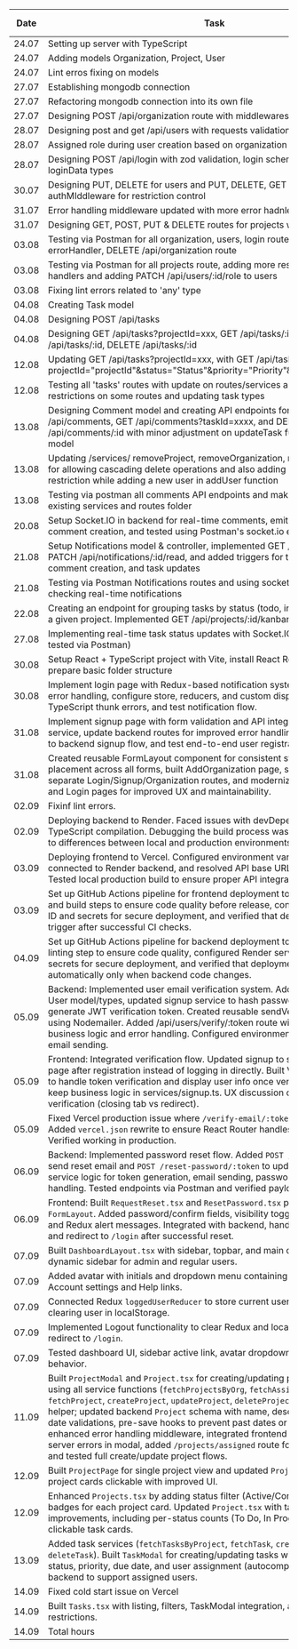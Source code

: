 | Date          | Task                          | Time Spent |
|---------------|-------------------------------|------------|
| 24.07  | Setting up server with TypeScript | 1 h |
| 24.07  | Adding models Organization, Project, User | 3.5 h |
| 24.07  | Lint erros fixing on models  | 0.5 h |
| 27.07  | Establishing mongodb connection  | 0.5 h |
| 27.07  | Refactoring mongodb connection into its own file  | 0.5 h |
| 27.07  | Designing POST /api/organization route with middlewares | 1 h |
| 28.07  | Designing post and get /api/users with requests validation | 1 h |
| 28.07  | Assigned role during user creation based on organization | 1 h |
| 28.07  | Designing POST /api/login with zod validation, login schemas and new loginData types | 2h |
| 30.07  | Designing PUT, DELETE for users and PUT, DELETE, GET for organization with authMIddleware for restriction control | 3h |
| 31.07  | Error handling middleware updated with more error hadnlers | 0.5h |
| 31.07  | Designing GET, POST, PUT & DELETE routes for projects with error handling | 2.5h |
| 03.08  | Testing via Postman for all organization, users, login routes with updating errorHandler, DELETE /api/organization route  | 3h |
| 03.08  | Testing via Postman for all projects route, adding more restrictions to route handlers and adding PATCH /api/users/:id/role to users  | 3h |
| 03.08  | Fixing lint errors related to 'any' type | 0.5h |
| 04.08  | Creating Task model | 1h |
| 04.08  | Designing POST /api/tasks | 1h |
| 04.08  | Designing GET /api/tasks?projectId=xxx, GET /api/tasks/:id, PATCH /api/tasks/:id, DELETE /api/tasks/:id | 4h |
| 12.08  | Updating GET /api/tasks?projectId=xxx, with GET /api/tasks?projectId="projectId"&status="Status"&priority="Priority"&assignedTo="userId"  | 3.5h |
| 12.08  | Testing all 'tasks' routes with update on routes/services and adding user-restrictions on some routes and updating task types  | 4h |
| 13.08  | Designing Comment model and creating API endpoints for POST /api/comments, GET /api/comments?taskId=xxxx, and DELETE /api/comments/:id with minor adjustment on updateTask function and Task model | 6.5h |
| 13.08  | Updating /services/ removeProject, removeOrganization, removeTask functions for allowing cascading delete operations and also adding organization restriction while adding a new user in addUser function | 1h |
| 13.08  | Testing via postman all comments API endpoints and making minor changes to existing services and routes folder | 1h |
| 20.08 | Setup Socket.IO in backend for real-time comments, emit commentAdded on comment creation, and tested using Postman's socket.io environment | 5.5h |
| 21.08 | Setup Notifications model & controller, implemented GET /api/notifications and PATCH /api/notifications/:id/read, and added triggers for task assignment, comment creation, and task updates | 7.5h |
| 21.08 | Testing via Postman Notifications routes and using socket.io functionality for checking real-time notifications | 1.5h |
| 22.08 | Creating an endpoint for grouping tasks by status (todo, in-progress, done) for a given project. Implemented GET /api/projects/:id/kanban| 3h |
| 27.08 | Implementing real-time task status updates with Socket.IO (backend only, tested via Postman) | 4h |
| 30.08 | Setup React + TypeScript project with Vite, install React Router and Axios, and prepare basic folder structure | 2h |
| 30.08 | Implement login page with Redux-based notification system, integrate API error handling, configure store, reducers, and custom dispatch typing, debug TypeScript thunk errors, and test notification flow. | 8h |
| 31.08 | Implement signup page with form validation and API integration, create signup service, update backend routes for improved error handling, connect frontend to backend signup flow, and test end-to-end user registration. | 7h |
| 31.08 | Created reusable FormLayout component for consistent styling and alert placement across all forms, built AddOrganization page, split Landing page into separate Login/Signup/Organization routes, and modernized existing Signup and Login pages for improved UX and maintainability. | 5h |
| 02.09 | Fixinf lint errors. | 1h |
| 02.09 | Deploying backend to Render. Faced issues with devDependencies and TypeScript compilation. Debugging the build process was time-consuming due to differences between local and production environments.| 3h |
| 03.09 | Deploying frontend to Vercel. Configured environment variables for production, connected to Render backend, and resolved API base URL and CORS issues. Tested local production build to ensure proper API integration. | 2h |
| 03.09 | Set up GitHub Actions pipeline for frontend deployment to Vercel. Added linting and build steps to ensure code quality before release, configured Vercel project ID and secrets for secure deployment, and verified that deployments only trigger after successful CI checks. | 3h |
| 04.09 | Set up GitHub Actions pipeline for backend deployment to Render. Added linting step to ensure code quality, configured Render service ID and API key secrets for secure deployment, and verified that deployments trigger automatically only when backend code changes. | 2h |
| 05.09 | Backend: Implemented user email verification system. Added isVerified field to User model/types, updated signup service to hash password, assign role, and generate JWT verification token. Created reusable sendVerificationEmail utility using Nodemailer. Added /api/users/verify/:token route with service-layer business logic and error handling. Configured environment secrets for secure email sending. | 5h |
| 05.09 | Frontend: Integrated verification flow. Updated signup to show VerifyNotice page after registration instead of logging in directly. Built VerifyEmail.tsx page to handle token verification and display user info once verified. Refactored to keep business logic in services/signup.ts. UX discussion on flow after verification (closing tab vs redirect). | 3h |
| 05.09 | Fixed Vercel production issue where `/verify-email/:token` returned 404. Added `vercel.json` rewrite to ensure React Router handles dynamic routes. Verified working in production. | 1h |
| 06.09 | Backend: Implemented password reset flow. Added `POST /request-reset` to send reset email and `POST /reset-password/:token` to update password. Built service logic for token generation, email sending, password hashing, and error handling. Tested endpoints via Postman and verified payload handling. | 4h |
| 06.09 | Frontend: Built `RequestReset.tsx` and `ResetPassword.tsx` pages using modern `FormLayout`. Added password/confirm fields, visibility toggles, loading states, and Redux alert messages. Integrated with backend, handled errors on form, and redirect to `/login` after successful reset. | 3h |
| 07.09 | Built `DashboardLayout.tsx` with sidebar, topbar, and main content area. Added dynamic sidebar for admin and regular users. | 2h |
| 07.09 | Added avatar with initials and dropdown menu containing Profile, Logout, Account settings and Help links. | 1.5h |
| 07.09 | Connected Redux `loggedUserReducer` to store current user. Handled setting and clearing user in localStorage. | 2h |
| 07.09 | Implemented Logout functionality to clear Redux and localStorage, then redirect to `/login`. | 1h |
| 07.09 | Tested dashboard UI, sidebar active link, avatar dropdown, and Logout behavior. | 0.5h |
| 11.09 | Built `ProjectModal` and `Project.tsx` for creating/updating projects on frontend using all service functions (`fetchProjectsByOrg`, `fetchAssignedProjects`, `fetchProject`, `createProject`, `updateProject`, `deleteProject`) and `authHeader` helper; updated backend `Project` schema with name, description, start/end date validations, pre-save hooks to prevent past dates or end-before-start, enhanced error handling middleware, integrated frontend API calls, handled server errors in modal, added `/projects/assigned` route for authenticated user, and tested full create/update project flows. | 9h |
| 12.09 | Built `ProjectPage` for single project view and updated `Projects.tsx` to make project cards clickable with improved UI. | 4h |
| 12.09 | Enhanced `Projects.tsx` by adding status filter (Active/Completed) and status badges for each project card. Updated `Project.tsx` with task board improvements, including per-status counts (To Do, In Progress, Done) and clickable task cards. | 3h |
| 13.09 | Added task services (`fetchTasksByProject`, `fetchTask`, `createTask`, `updateTask`, `deleteTask`). Built `TaskModal` for creating/updating tasks with title, description, status, priority, due date, and user assignment (autocomplete search). Updated backend to support assigned users.| 6h |
| 14.09 | Fixed cold start issue on Vercel | 0.5h |
| 14.09 | Built `Tasks.tsx` with listing, filters, TaskModal integration, and role-based restrictions. | 4h |
| 14.09  | Total hours | 149.5h |

